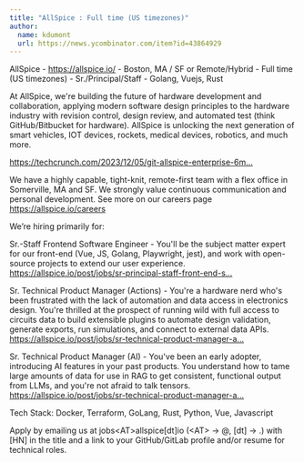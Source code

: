 ```yaml
---
title: "AllSpice : Full time (US timezones)"
author:
  name: kdumont
  url: https://news.ycombinator.com/item?id=43864929
---
```

AllSpice - <a href="https:&#x2F;&#x2F;allspice.io&#x2F;" rel="nofollow">https:&#x2F;&#x2F;allspice.io&#x2F;</a> - Boston, MA &#x2F; SF or Remote&#x2F;Hybrid - Full time (US timezones) - Sr.&#x2F;Principal&#x2F;Staff - Golang, Vuejs, Rust

At AllSpice, we&#x27;re building the future of hardware development and collaboration, applying modern software design principles to the hardware industry with revision control, design review, and automated test (think GitHub&#x2F;Bitbucket for hardware). AllSpice is unlocking the next generation of smart vehicles, IOT devices, rockets, medical devices, robotics, and much more.

<a href="https:&#x2F;&#x2F;techcrunch.com&#x2F;2023&#x2F;12&#x2F;05&#x2F;git-allspice-enterprise-6m&#x2F;" rel="nofollow">https:&#x2F;&#x2F;techcrunch.com&#x2F;2023&#x2F;12&#x2F;05&#x2F;git-allspice-enterprise-6m...</a>

We have a highly capable, tight-knit, remote-first team with a flex office in Somerville, MA and SF. We strongly value continuous communication and personal development. See more on our careers page <a href="https:&#x2F;&#x2F;allspice.io&#x2F;careers" rel="nofollow">https:&#x2F;&#x2F;allspice.io&#x2F;careers</a>

We’re hiring primarily for:

Sr.-Staff Frontend Software Engineer - You&#x27;ll be the subject matter expert for our front-end (Vue, JS, Golang, Playwright, jest), and work with open-source projects to extend our user experience. <a href="https:&#x2F;&#x2F;allspice.io&#x2F;post&#x2F;jobs&#x2F;sr-principal-staff-front-end-software-engineer" rel="nofollow">https:&#x2F;&#x2F;allspice.io&#x2F;post&#x2F;jobs&#x2F;sr-principal-staff-front-end-s...</a>

Sr. Technical Product Manager (Actions) - You&#x27;re a hardware nerd who&#x27;s been frustrated with the lack of automation and data access in electronics design. You&#x27;re thrilled at the prospect of running wild with full access to circuits data to build extensible plugins to automate design validation, generate exports, run simulations, and connect to external data APIs. <a href="https:&#x2F;&#x2F;allspice.io&#x2F;post&#x2F;jobs&#x2F;sr-technical-product-manager-actions" rel="nofollow">https:&#x2F;&#x2F;allspice.io&#x2F;post&#x2F;jobs&#x2F;sr-technical-product-manager-a...</a>

Sr. Technical Product Manager (AI) - You&#x27;ve been an early adopter, introducing AI features in your past products. You understand how to tame large amounts of data for use in RAG to get consistent, functional output from LLMs, and you&#x27;re not afraid to talk tensors. <a href="https:&#x2F;&#x2F;allspice.io&#x2F;post&#x2F;jobs&#x2F;sr-technical-product-manager-ai" rel="nofollow">https:&#x2F;&#x2F;allspice.io&#x2F;post&#x2F;jobs&#x2F;sr-technical-product-manager-a...</a>

Tech Stack: Docker, Terraform, GoLang, Rust, Python, Vue, Javascript

Apply by emailing us at jobs&lt;AT&gt;allspice[dt]io (&lt;AT&gt; -&gt; @, [dt] -&gt; .) with [HN] in the title and a link to your GitHub&#x2F;GitLab profile and&#x2F;or resume for technical roles.
<JobApplication />
